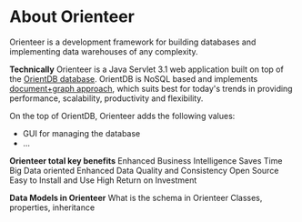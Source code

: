 # About Orienteer

Orienteer is a development framework for building databases and implementing data warehouses of any complexity.

**Technically** Orienteer is a Java Servlet 3.1 web application built on top of the [OrientDB database](http://orientdb.com/). OrientDB is NoSQL based and implements [document+graph approach](http://orientdb.com/docs/last/Tutorial-Introduction-to-the-NoSQL-world.html), which suits best for today's trends in providing performance, scalability, productivity and flexibility.

On the top of OrientDB, Orienteer adds the following values:
* GUI for managing the database
* ...

**Orienteer total key benefits**
Enhanced Business Intelligence
Saves Time
Big Data oriented
Enhanced Data Quality and Consistency
Open Source
Easy to Install and Use
High Return on Investment





**Data Models in Orienteer**
What is the schema in Orienteer
Classes, properties, inheritance
